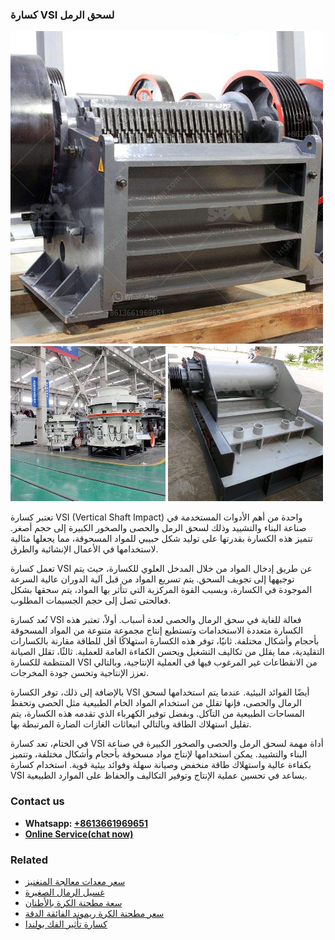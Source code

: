 <h3>كسارة VSI لسحق الرمل</h3><img src='1701853298.jpg' alt=''><p>تعتبر كسارة VSI (Vertical Shaft Impact) واحدة من أهم الأدوات المستخدمة في صناعة البناء والتشييد وذلك لسحق الرمل والحصى والصخور الكبيرة إلى حجم أصغر. تتميز هذه الكسارة بقدرتها على توليد شكل حبيبي للمواد المسحوقة، مما يجعلها مثالية لاستخدامها في الأعمال الإنشائية والطرق.</p><p>تعمل كسارة VSI عن طريق إدخال المواد من خلال المدخل العلوي للكسارة، حيث يتم توجيهها إلى تجويف السحق. يتم تسريع المواد من قبل آلية الدوران عالية السرعة الموجودة في الكسارة، وبسبب القوة المركزية التي تتأثر بها المواد، يتم سحقها بشكل فعالحتى تصل إلى حجم الجسيمات المطلوب.</p><p>تُعد كسارة VSI فعالة للغاية في سحق الرمال والحصى لعدة أسباب. أولاً، تعتبر هذه الكسارة متعددة الاستخدامات وتستطيع إنتاج مجموعة متنوعة من المواد المسحوقة بأحجام وأشكال مختلفة. ثانيًا، توفر هذه الكسارة استهلاكًا أقل للطاقة مقارنة بالكسارات التقليدية، مما يقلل من تكاليف التشغيل ويحسن الكفاءة العامة للعملية. ثالثًا، تقلل الصيانة المنتظمة للكسارة VSI من الانقطاعات غير المرغوب فيها في العملية الإنتاجية، وبالتالي تعزز الإنتاجية وتحسن جودة المخرجات.</p><p>بالإضافة إلى ذلك، توفر الكسارة VSI أيضًا الفوائد البيئية. عندما يتم استخدامها لسحق الرمال والحصى، فإنها تقلل من استخدام المواد الخام الطبيعية مثل الحصى وتحفظ المساحات الطبيعية من التآكل. وبفضل توفير الكهرباء الذي تقدمه هذه الكسارة، يتم تقليل استهلاك الطاقة وبالتالي انبعاثات الغازات الضارة المرتبطة بها.</p><p>في الختام، تعد كسارة VSI أداة مهمة لسحق الرمل والحصى والصخور الكبيرة في صناعة البناء والتشييد. يمكن استخدامها لإنتاج مواد مسحوقة بأحجام وأشكال مختلفة، وتتميز بكفاءة عالية واستهلاك طاقة منخفض وصيانة سهلة وفوائد بيئية قوية. استخدام كسارة VSI يساعد في تحسين عملية الإنتاج وتوفير التكاليف والحفاظ على الموارد الطبيعية.</p><h3>Contact us</h3><ul><li><strong>Whatsapp:&nbsp;<a href="https://wa.me/8613661969651">+8613661969651</a></strong></li><li><a href="https://swt.shibang-china.com/?git&amp;zhl&amp;كسارة VSI لسحق الرمل"><strong>Online Service(chat now)</strong></a></li></ul><h3>Related</h3><ul><li><a href='سعر معدات معالجة المنغنيز.md'>سعر معدات معالجة المنغنيز</a></li><li><a href='غسيل الرمال الصغيرة.md'>غسيل الرمال الصغيرة</a></li><li><a href='سعة مطحنة الكرة بالأطنان.md'>سعة مطحنة الكرة بالأطنان</a></li><li><a href='سعر مطحنة الكرة ريموند الفائقة الدقة.md'>سعر مطحنة الكرة ريموند الفائقة الدقة</a></li><li><a href='كسارة تأثير الفك بولندا.md'>كسارة تأثير الفك بولندا</a></li></ul>